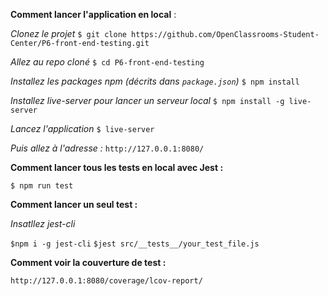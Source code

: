 **Comment lancer l'application en local** :

*Clonez le projet*
`$ git clone https://github.com/OpenClassrooms-Student-Center/P6-front-end-testing.git`

*Allez au repo cloné*
`$ cd P6-front-end-testing`

*Installez les packages npm (décrits dans `package.json`)*
`$ npm install`

*Installez live-server pour lancer un serveur local*
`$ npm install -g live-server`

*Lancez l'application*
`$ live-server`

*Puis allez à l'adresse :*
`http://127.0.0.1:8080/`


**Comment lancer tous les tests en local avec Jest :**

`$ npm run test`

**Comment lancer un seul test :**

*Insatllez jest-cli*

`$npm i -g jest-cli`
`$jest src/__tests__/your_test_file.js`

**Comment voir la couverture de test :**

`http://127.0.0.1:8080/coverage/lcov-report/`


